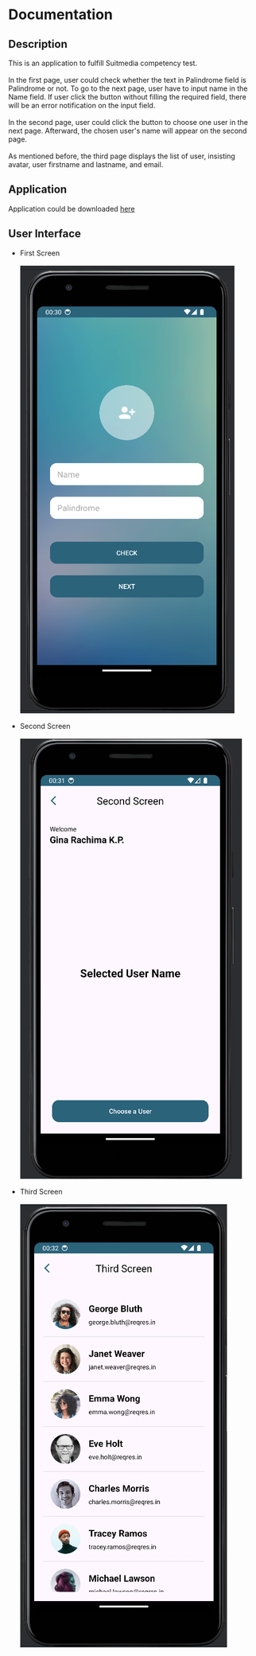 # Documentation

## Description
This is an application to fulfill Suitmedia competency test.
</br></br>
In the first page, user could check whether the text in Palindrome field is Palindrome or not. To go to the next page, user have to input name in the Name field. If user click the button without filling the required field, there will be an error notification on the input field.
</br></br>
In the second page, user could click the button to choose one user in the next page. Afterward, the chosen user's name will appear on the second page.
</br></br>
As mentioned before, the third page displays the list of user, insisting avatar, user firstname and lastname, and email.

## Application
Application could be downloaded [here](Apk/app-debug.apk)

## User Interface
- First Screen</br></br>
![Alt Text](Screenshot/Screenshot_First_Screen.png)

- Second Screen</br></br>
![Alt Text](Screenshot/Screenshot_Second_Screen.png)

- Third Screen</br></br>
![Alt Text](Screenshot/Screenshot_Third_Screen.png)

